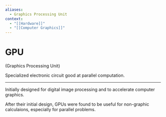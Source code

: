```yaml
---
aliases:
  - Graphics Processing Unit
context:
  - "[[Hardware]]"
  - "[[Computer Graphics]]"
---
```


# GPU

(Graphics Processing Unit)

Specialized electronic circuit good at parallel computation.

---

Initially designed for digital image processing and to accelerate computer graphics.

After their initial design, GPUs were found to be useful for non-graphic calculaions, especially for parallel problems.

